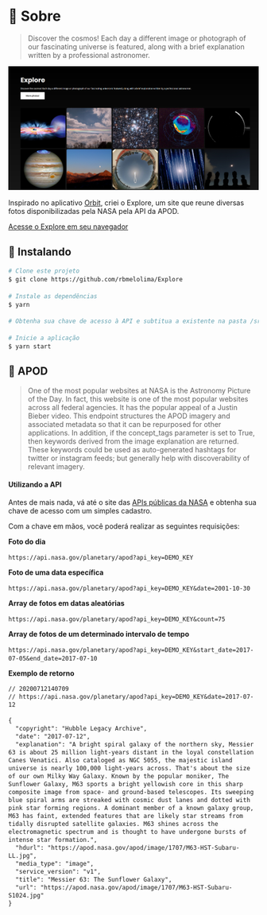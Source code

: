 # :bookmark_tabs: Sobre
> Discover the cosmos! Each day a different image or photograph of our fascinating universe is featured, along with a brief explanation written by a professional astronomer. 

![Página inicial do site](./index.png)

Inspirado no aplicativo [Orbit](https://github.com/rbmelolima/Orbit "Orbit"), criei o Explore, um site que reune diversas fotos disponibilizadas pela NASA pela API da APOD.

[Acesse o Explore em seu navegador](https://www.rbmelolima.com.br/Explore/)

## :hammer: Instalando

````bash
# Clone este projeto
$ git clone https://github.com/rbmelolima/Explore

# Instale as dependências
$ yarn 

# Obtenha sua chave de acesso à API e subtitua a existente na pasta /src/key/index.js

# Inicie a aplicação
$ yarn start
````

## :rocket: APOD

> One of the most popular websites at NASA is the Astronomy Picture of the Day. In fact, this website is one of the most popular websites across all federal agencies. It has the popular appeal of a Justin Bieber video. This endpoint structures the APOD imagery and associated metadata so that it can be repurposed for other applications. In addition, if the concept_tags parameter is set to True, then keywords derived from the image explanation are returned. These keywords could be used as auto-generated hashtags for twitter or instagram feeds; but generally help with discoverability of relevant imagery.

#### Utilizando a API

Antes de mais nada, vá até o site das [APIs públicas da NASA](https://api.nasa.gov/) e obtenha sua chave de acesso com um simples cadastro. 

Com a chave em mãos, você poderá realizar as seguintes requisições:

**Foto do dia**

`https://api.nasa.gov/planetary/apod?api_key=DEMO_KEY`

**Foto de uma data específica**

`https://api.nasa.gov/planetary/apod?api_key=DEMO_KEY&date=2001-10-30`

**Array de fotos em datas aleatórias**

`https://api.nasa.gov/planetary/apod?api_key=DEMO_KEY&count=75`

**Array de fotos de um determinado intervalo de tempo**

`https://api.nasa.gov/planetary/apod?api_key=DEMO_KEY&start_date=2017-07-05&end_date=2017-07-10`

**Exemplo de retorno**

    // 20200712140709
    // https://api.nasa.gov/planetary/apod?api_key=DEMO_KEY&date=2017-07-12
    
    {
      "copyright": "Hubble Legacy Archive",
      "date": "2017-07-12",
      "explanation": "A bright spiral galaxy of the northern sky, Messier 63 is about 25 million light-years distant in the loyal constellation Canes Venatici. Also cataloged as NGC 5055, the majestic island universe is nearly 100,000 light-years across. That's about the size of our own Milky Way Galaxy. Known by the popular moniker, The Sunflower Galaxy, M63 sports a bright yellowish core in this sharp composite image from space- and ground-based telescopes. Its sweeping blue spiral arms are streaked with cosmic dust lanes and dotted with pink star forming regions. A dominant member of a known galaxy group, M63 has faint, extended features that are likely star streams from tidally disrupted satellite galaxies. M63 shines across the electromagnetic spectrum and is thought to have undergone bursts of intense star formation.",
      "hdurl": "https://apod.nasa.gov/apod/image/1707/M63-HST-Subaru-LL.jpg",
      "media_type": "image",
      "service_version": "v1",
      "title": "Messier 63: The Sunflower Galaxy",
      "url": "https://apod.nasa.gov/apod/image/1707/M63-HST-Subaru-S1024.jpg"
    }
